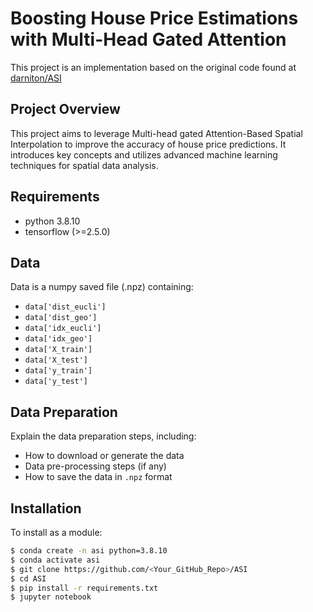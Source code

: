 #  Boosting House Price Estimations with Multi-Head Gated Attention

This project is an implementation based on the original code found at [darniton/ASI](https://github.com/darniton/ASI) 

## Project Overview
This project aims to leverage Multi-head gated Attention-Based Spatial Interpolation to improve the accuracy of house price predictions. It introduces key concepts and utilizes advanced machine learning techniques for spatial data analysis.

## Requirements

- python 3.8.10
- tensorflow (>=2.5.0)

## Data

Data is a numpy saved file (.npz) containing:
- `data['dist_eucli']`
- `data['dist_geo']`
- `data['idx_eucli']`
- `data['idx_geo']`
- `data['X_train']`
- `data['X_test']`
- `data['y_train']`
- `data['y_test']`

## Data Preparation
Explain the data preparation steps, including:
- How to download or generate the data
- Data pre-processing steps (if any)
- How to save the data in `.npz` format

## Installation

To install as a module:
```bash
$ conda create -n asi python=3.8.10
$ conda activate asi
$ git clone https://github.com/<Your_GitHub_Repo>/ASI
$ cd ASI
$ pip install -r requirements.txt
$ jupyter notebook
